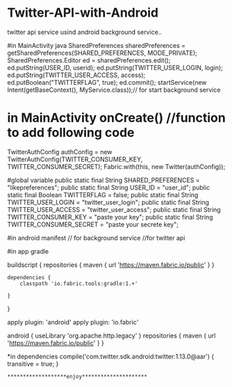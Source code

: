 # Twitter-API-with-Android
twitter api service usind android background service..


#in MainActivity java
  SharedPreferences sharedPreferences = getSharedPreferences(SHARED_PREFERENCES, MODE_PRIVATE);
  SharedPreferences.Editor ed = sharedPreferences.edit();
  ed.putString(USER_ID, userid);
  ed.putString(TWITTER_USER_LOGIN, login);
  ed.putString(TWITTER_USER_ACCESS, access);
  ed.putBoolean("TWITTERFLAG", true);
  ed.commit();
  startService(new Intent(getBaseContext(), MyService.class));// for start background service
# in MainActivity onCreate() //function to add following code
  TwitterAuthConfig authConfig = new TwitterAuthConfig(TWITTER_CONSUMER_KEY, TWITTER_CONSUMER_SECRET);
  Fabric.with(this, new Twitter(authConfig));

#global variable
    public static final String SHARED_PREFERENCES = "likepreferences";
    public static final String USER_ID = "user_id";
    public static final Boolean TWITTERFLAG = false;
    public static final String TWITTER_USER_LOGIN = "twitter_user_login";
    public static final String TWITTER_USER_ACCESS = "twitter_user_access";
    public static final String TWITTER_CONSUMER_KEY = "paste your key";
    public static final String TWITTER_CONSUMER_SECRET = "paste your secrete key";
    
#in android manifest
  <service android:name=".MyService"/> // for background service
  <meta-data android:name="io.fabric.ApiKey" android:value="7aea78439bec41a9005c7488bb6751c5e33fe270" /> //for twitter api

#in app gradle

  
buildscript {
    repositories {
        maven { url 'https://maven.fabric.io/public' }
    }

    dependencies {
        classpath 'io.fabric.tools:gradle:1.+'

    }
}

apply plugin: 'android'
apply plugin: 'io.fabric'

android {
    useLibrary 'org.apache.http.legacy'
}
repositories {
    maven { url 'https://maven.fabric.io/public' }
}

*in dependencies
compile('com.twitter.sdk.android:twitter:1.13.0@aar') {
        transitive = true;
    }
    
    *******************enjoy*********************
